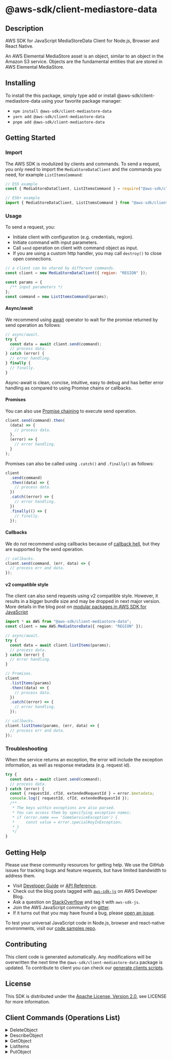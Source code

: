 <!-- generated file, do not edit directly -->

# @aws-sdk/client-mediastore-data

## Description

AWS SDK for JavaScript MediaStoreData Client for Node.js, Browser and React Native.

<p>An AWS Elemental MediaStore asset is an object, similar to an object in the Amazon S3
service. Objects are the fundamental entities that are stored in AWS Elemental
MediaStore.</p>

## Installing

To install the this package, simply type add or install @aws-sdk/client-mediastore-data
using your favorite package manager:

- `npm install @aws-sdk/client-mediastore-data`
- `yarn add @aws-sdk/client-mediastore-data`
- `pnpm add @aws-sdk/client-mediastore-data`

## Getting Started

### Import

The AWS SDK is modulized by clients and commands.
To send a request, you only need to import the `MediaStoreDataClient` and
the commands you need, for example `ListItemsCommand`:

```js
// ES5 example
const { MediaStoreDataClient, ListItemsCommand } = require("@aws-sdk/client-mediastore-data");
```

```ts
// ES6+ example
import { MediaStoreDataClient, ListItemsCommand } from "@aws-sdk/client-mediastore-data";
```

### Usage

To send a request, you:

- Initiate client with configuration (e.g. credentials, region).
- Initiate command with input parameters.
- Call `send` operation on client with command object as input.
- If you are using a custom http handler, you may call `destroy()` to close open connections.

```js
// a client can be shared by different commands.
const client = new MediaStoreDataClient({ region: "REGION" });

const params = {
  /** input parameters */
};
const command = new ListItemsCommand(params);
```

#### Async/await

We recommend using [await](https://developer.mozilla.org/en-US/docs/Web/JavaScript/Reference/Operators/await)
operator to wait for the promise returned by send operation as follows:

```js
// async/await.
try {
  const data = await client.send(command);
  // process data.
} catch (error) {
  // error handling.
} finally {
  // finally.
}
```

Async-await is clean, concise, intuitive, easy to debug and has better error handling
as compared to using Promise chains or callbacks.

#### Promises

You can also use [Promise chaining](https://developer.mozilla.org/en-US/docs/Web/JavaScript/Guide/Using_promises#chaining)
to execute send operation.

```js
client.send(command).then(
  (data) => {
    // process data.
  },
  (error) => {
    // error handling.
  }
);
```

Promises can also be called using `.catch()` and `.finally()` as follows:

```js
client
  .send(command)
  .then((data) => {
    // process data.
  })
  .catch((error) => {
    // error handling.
  })
  .finally(() => {
    // finally.
  });
```

#### Callbacks

We do not recommend using callbacks because of [callback hell](http://callbackhell.com/),
but they are supported by the send operation.

```js
// callbacks.
client.send(command, (err, data) => {
  // process err and data.
});
```

#### v2 compatible style

The client can also send requests using v2 compatible style.
However, it results in a bigger bundle size and may be dropped in next major version. More details in the blog post
on [modular packages in AWS SDK for JavaScript](https://aws.amazon.com/blogs/developer/modular-packages-in-aws-sdk-for-javascript/)

```ts
import * as AWS from "@aws-sdk/client-mediastore-data";
const client = new AWS.MediaStoreData({ region: "REGION" });

// async/await.
try {
  const data = await client.listItems(params);
  // process data.
} catch (error) {
  // error handling.
}

// Promises.
client
  .listItems(params)
  .then((data) => {
    // process data.
  })
  .catch((error) => {
    // error handling.
  });

// callbacks.
client.listItems(params, (err, data) => {
  // process err and data.
});
```

### Troubleshooting

When the service returns an exception, the error will include the exception information,
as well as response metadata (e.g. request id).

```js
try {
  const data = await client.send(command);
  // process data.
} catch (error) {
  const { requestId, cfId, extendedRequestId } = error.$metadata;
  console.log({ requestId, cfId, extendedRequestId });
  /**
   * The keys within exceptions are also parsed.
   * You can access them by specifying exception names:
   * if (error.name === 'SomeServiceException') {
   *     const value = error.specialKeyInException;
   * }
   */
}
```

## Getting Help

Please use these community resources for getting help.
We use the GitHub issues for tracking bugs and feature requests, but have limited bandwidth to address them.

- Visit [Developer Guide](https://docs.aws.amazon.com/sdk-for-javascript/v3/developer-guide/welcome.html)
  or [API Reference](https://docs.aws.amazon.com/AWSJavaScriptSDK/v3/latest/index.html).
- Check out the blog posts tagged with [`aws-sdk-js`](https://aws.amazon.com/blogs/developer/tag/aws-sdk-js/)
  on AWS Developer Blog.
- Ask a question on [StackOverflow](https://stackoverflow.com/questions/tagged/aws-sdk-js) and tag it with `aws-sdk-js`.
- Join the AWS JavaScript community on [gitter](https://gitter.im/aws/aws-sdk-js-v3).
- If it turns out that you may have found a bug, please [open an issue](https://github.com/aws/aws-sdk-js-v3/issues/new/choose).

To test your universal JavaScript code in Node.js, browser and react-native environments,
visit our [code samples repo](https://github.com/aws-samples/aws-sdk-js-tests).

## Contributing

This client code is generated automatically. Any modifications will be overwritten the next time the `@aws-sdk/client-mediastore-data` package is updated.
To contribute to client you can check our [generate clients scripts](https://github.com/aws/aws-sdk-js-v3/tree/main/scripts/generate-clients).

## License

This SDK is distributed under the
[Apache License, Version 2.0](http://www.apache.org/licenses/LICENSE-2.0),
see LICENSE for more information.

## Client Commands (Operations List)

<details>
<summary>
DeleteObject
</summary>

[Command API Reference](https://docs.aws.amazon.com/AWSJavaScriptSDK/v3/latest/clients/client-mediastore-data/classes/deleteobjectcommand.html) / [Input](https://docs.aws.amazon.com/AWSJavaScriptSDK/v3/latest/clients/client-mediastore-data/interfaces/deleteobjectcommandinput.html) / [Output](https://docs.aws.amazon.com/AWSJavaScriptSDK/v3/latest/clients/client-mediastore-data/interfaces/deleteobjectcommandoutput.html)

</details>
<details>
<summary>
DescribeObject
</summary>

[Command API Reference](https://docs.aws.amazon.com/AWSJavaScriptSDK/v3/latest/clients/client-mediastore-data/classes/describeobjectcommand.html) / [Input](https://docs.aws.amazon.com/AWSJavaScriptSDK/v3/latest/clients/client-mediastore-data/interfaces/describeobjectcommandinput.html) / [Output](https://docs.aws.amazon.com/AWSJavaScriptSDK/v3/latest/clients/client-mediastore-data/interfaces/describeobjectcommandoutput.html)

</details>
<details>
<summary>
GetObject
</summary>

[Command API Reference](https://docs.aws.amazon.com/AWSJavaScriptSDK/v3/latest/clients/client-mediastore-data/classes/getobjectcommand.html) / [Input](https://docs.aws.amazon.com/AWSJavaScriptSDK/v3/latest/clients/client-mediastore-data/interfaces/getobjectcommandinput.html) / [Output](https://docs.aws.amazon.com/AWSJavaScriptSDK/v3/latest/clients/client-mediastore-data/interfaces/getobjectcommandoutput.html)

</details>
<details>
<summary>
ListItems
</summary>

[Command API Reference](https://docs.aws.amazon.com/AWSJavaScriptSDK/v3/latest/clients/client-mediastore-data/classes/listitemscommand.html) / [Input](https://docs.aws.amazon.com/AWSJavaScriptSDK/v3/latest/clients/client-mediastore-data/interfaces/listitemscommandinput.html) / [Output](https://docs.aws.amazon.com/AWSJavaScriptSDK/v3/latest/clients/client-mediastore-data/interfaces/listitemscommandoutput.html)

</details>
<details>
<summary>
PutObject
</summary>

[Command API Reference](https://docs.aws.amazon.com/AWSJavaScriptSDK/v3/latest/clients/client-mediastore-data/classes/putobjectcommand.html) / [Input](https://docs.aws.amazon.com/AWSJavaScriptSDK/v3/latest/clients/client-mediastore-data/interfaces/putobjectcommandinput.html) / [Output](https://docs.aws.amazon.com/AWSJavaScriptSDK/v3/latest/clients/client-mediastore-data/interfaces/putobjectcommandoutput.html)

</details>
